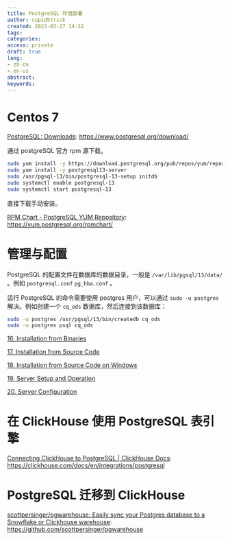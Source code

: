 ```yaml
---
title: PostgreSQL 环境部署
author: cupid5trick
created: 2023-03-27 14:12
tags: 
categories: 
access: private
draft: true
lang:
- zh-cn
- en-us
abstract:
keywords:
---
```





# Centos 7

[PostgreSQL: Downloads](https://www.postgresql.org/download/): <https://www.postgresql.org/download/>

通过 postgreSQL 官方 rpm 源下载。

```bash
sudo yum install -y https://download.postgresql.org/pub/repos/yum/reporpms/EL-7-x86_64/pgdg-redhat-repo-latest.noarch.rpm  
sudo yum install -y postgresql13-server  
sudo /usr/pgsql-13/bin/postgresql-13-setup initdb  
sudo systemctl enable postgresql-13  
sudo systemctl start postgresql-13
```

直接下载手动安装。

[RPM Chart - PostgreSQL YUM Repository](https://yum.postgresql.org/rpmchart/): <https://yum.postgresql.org/rpmchart/>

# 管理与配置

PostgreSQL 的配置文件在数据库的数据目录，一般是 `/var/lib/pgsql/13/data/` 。例如 `postgresql.conf` `pg_hba.conf` 。

运行 PostgreSQL 的命令需要使用 postgres 用户，可以通过 `sudo -u postgres` 解决。例如创建一个 `cq_ods` 数据库，然后连接到该数据库：
```bash
sudo -u postgres /usr/pgsql/13/bin/createdb cq_ods
sudo -u postgres psql cq_ods
```

[16. Installation from Binaries](https://www.postgresql.org/docs/current/install-binaries.html)

[17. Installation from Source Code](https://www.postgresql.org/docs/current/installation.html)

[18. Installation from Source Code on Windows](https://www.postgresql.org/docs/current/install-windows.html)

[19. Server Setup and Operation](https://www.postgresql.org/docs/current/runtime.html)

[20. Server Configuration](https://www.postgresql.org/docs/current/runtime-config.html)

# 在 ClickHouse 使用 PostgreSQL 表引擎

[Connecting ClickHouse to PostgreSQL | ClickHouse Docs](https://clickhouse.com/docs/en/integrations/postgresql): <https://clickhouse.com/docs/en/integrations/postgresql>

# PostgreSQL 迁移到 ClickHouse

[scottpersinger/pgwarehouse: Easily sync your Postgres database to a Snowflake or Clickhouse warehouse](https://github.com/scottpersinger/pgwarehouse): <https://github.com/scottpersinger/pgwarehouse>
